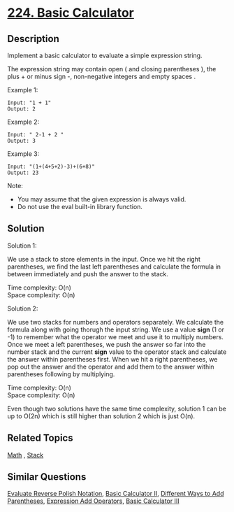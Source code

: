 # [224. Basic Calculator](https://leetcode.com/problems/basic-calculator)

## Description

Implement a basic calculator to evaluate a simple expression string.

The expression string may contain open ( and closing parentheses ), the plus + or minus sign -, non-negative integers and empty spaces .

Example 1:

```
Input: "1 + 1"
Output: 2
```

Example 2:

```
Input: " 2-1 + 2 "
Output: 3
```

Example 3:

```
Input: "(1+(4+5+2)-3)+(6+8)"
Output: 23
```

Note:

- You may assume that the given expression is always valid.
- Do not use the eval built-in library function.

## Solution

Solution 1:

We use a stack to store elements in the input. Once we hit the right parentheses, we find the last left parentheses and calculate the formula in between immediately and push the answer to the stack.

Time complexity: O(n)<br>
Space complexity: O(n)

Solution 2:

We use two stacks for numbers and operators separately. We calculate the formula along with going thorugh the input string. We use a value **sign** (1 or -1) to remember what the operator we meet and use it to multiply numbers. Once we meet a left parentheses, we push the answer so far into the number stack and the current **sign** value to the operator stack and calculate the answer within parentheses first. When we hit a right parentheses, we pop out the answer and the operator and add them to the answer within parentheses following by multiplying.

Time complexity: O(n)<br>
Space complexity: O(n)

Even though two solutions have the same time complexity, solution 1 can be up to O(2n) which is still higher than solution 2 which is just O(n).

## Related Topics

[Math](https://leetcode.com/tag/math/) , [Stack](https://leetcode.com/tag/stack/) 

## Similar Questions

[Evaluate Reverse Polish Notation](https://leetcode.com/problems/evaluate-reverse-polish-notation/), [Basic Calculator II](https://leetcode.com/problems/basic-calculator-ii/), [Different Ways to Add Parentheses](https://leetcode.com/problems/different-ways-to-add-parentheses/), [Expression Add Operators](https://leetcode.com/problems/expression-add-operators/), [Basic Calculator III](https://leetcode.com/problems/basic-calculator-iii/)
